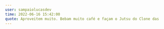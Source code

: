```yaml
---
user: sampaiolucasdev
time: 2022-06-16 15:42:00
quote: Aproveitem muito. Bebam muito café e façam o Jutsu do Clone das Sombras para conseguir assistir a todos, porque vale muuuuito a pena!!!
---
```

